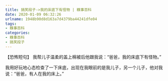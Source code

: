 ```yaml
---
title: 搞笑段子->我的床底下有怪物 | 糗事百科
date: 2020-01-09 06:32:26
urlname: 1948b90d8d163a7d4379ba44241dfe04
tags: 
- 糗事百科
categories:
- 糗事百科
- 搞笑段子
---
```

【恐怖短句】 我帮儿子温柔的盖上棉被后他跟我说：“爸爸，我的床底下有怪物。”

我用好玩地心态检查了一下床底，出现在我眼前的是我儿子，另一个儿子，他对我说：“爸爸，有人在我的床上。”


